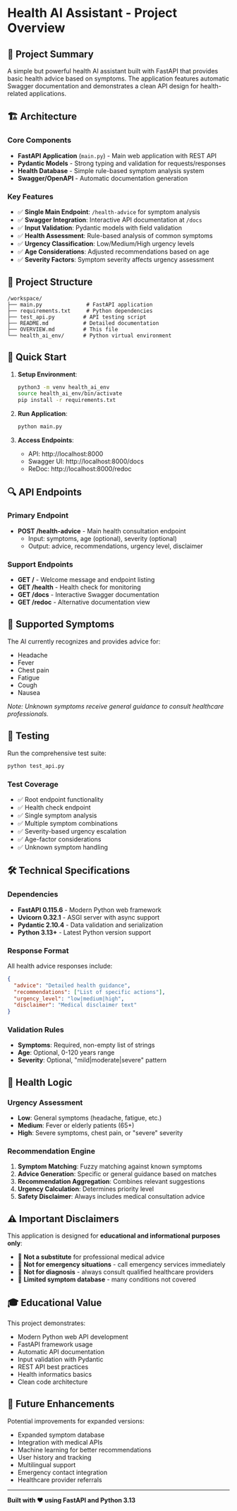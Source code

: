 # Health AI Assistant - Project Overview

## 🎯 Project Summary

A simple but powerful health AI assistant built with FastAPI that provides basic health advice based on symptoms. The application features automatic Swagger documentation and demonstrates a clean API design for health-related applications.

## 🏗️ Architecture

### Core Components
- **FastAPI Application** (`main.py`) - Main web application with REST API
- **Pydantic Models** - Strong typing and validation for requests/responses  
- **Health Database** - Simple rule-based symptom analysis system
- **Swagger/OpenAPI** - Automatic documentation generation

### Key Features
- ✅ **Single Main Endpoint**: `/health-advice` for symptom analysis
- ✅ **Swagger Integration**: Interactive API documentation at `/docs`
- ✅ **Input Validation**: Pydantic models with field validation
- ✅ **Health Assessment**: Rule-based analysis of common symptoms
- ✅ **Urgency Classification**: Low/Medium/High urgency levels
- ✅ **Age Considerations**: Adjusted recommendations based on age
- ✅ **Severity Factors**: Symptom severity affects urgency assessment

## 📁 Project Structure

```
/workspace/
├── main.py              # FastAPI application
├── requirements.txt     # Python dependencies
├── test_api.py         # API testing script
├── README.md           # Detailed documentation
├── OVERVIEW.md         # This file
└── health_ai_env/      # Python virtual environment
```

## 🚀 Quick Start

1. **Setup Environment**:
   ```bash
   python3 -m venv health_ai_env
   source health_ai_env/bin/activate
   pip install -r requirements.txt
   ```

2. **Run Application**:
   ```bash
   python main.py
   ```

3. **Access Endpoints**:
   - API: http://localhost:8000
   - Swagger UI: http://localhost:8000/docs
   - ReDoc: http://localhost:8000/redoc

## 🔍 API Endpoints

### Primary Endpoint
- **POST /health-advice** - Main health consultation endpoint
  - Input: symptoms, age (optional), severity (optional)
  - Output: advice, recommendations, urgency level, disclaimer

### Support Endpoints  
- **GET /** - Welcome message and endpoint listing
- **GET /health** - Health check for monitoring
- **GET /docs** - Interactive Swagger documentation
- **GET /redoc** - Alternative documentation view

## 💊 Supported Symptoms

The AI currently recognizes and provides advice for:
- Headache
- Fever  
- Chest pain
- Fatigue
- Cough
- Nausea

*Note: Unknown symptoms receive general guidance to consult healthcare professionals.*

## 🧪 Testing

Run the comprehensive test suite:
```bash
python test_api.py
```

### Test Coverage
- ✅ Root endpoint functionality
- ✅ Health check endpoint
- ✅ Single symptom analysis
- ✅ Multiple symptom combinations
- ✅ Severity-based urgency escalation
- ✅ Age-factor considerations
- ✅ Unknown symptom handling

## 🛠️ Technical Specifications

### Dependencies
- **FastAPI 0.115.6** - Modern Python web framework
- **Uvicorn 0.32.1** - ASGI server with async support
- **Pydantic 2.10.4** - Data validation and serialization
- **Python 3.13+** - Latest Python version support

### Response Format
All health advice responses include:
```json
{
  "advice": "Detailed health guidance",
  "recommendations": ["List of specific actions"],
  "urgency_level": "low|medium|high", 
  "disclaimer": "Medical disclaimer text"
}
```

### Validation Rules
- **Symptoms**: Required, non-empty list of strings
- **Age**: Optional, 0-120 years range
- **Severity**: Optional, "mild|moderate|severe" pattern

## 🏥 Health Logic

### Urgency Assessment
- **Low**: General symptoms (headache, fatigue, etc.)
- **Medium**: Fever or elderly patients (65+)
- **High**: Severe symptoms, chest pain, or "severe" severity

### Recommendation Engine
1. **Symptom Matching**: Fuzzy matching against known symptoms
2. **Advice Generation**: Specific or general guidance based on matches
3. **Recommendation Aggregation**: Combines relevant suggestions
4. **Urgency Calculation**: Determines priority level
5. **Safety Disclaimer**: Always includes medical consultation advice

## ⚠️ Important Disclaimers

This application is designed for **educational and informational purposes only**:

- 🚫 **Not a substitute** for professional medical advice
- 🚫 **Not for emergency situations** - call emergency services immediately
- 🚫 **Not for diagnosis** - always consult qualified healthcare providers
- 🚫 **Limited symptom database** - many conditions not covered

## 🎓 Educational Value

This project demonstrates:
- Modern Python web API development
- FastAPI framework usage
- Automatic API documentation
- Input validation with Pydantic
- REST API best practices
- Health informatics basics
- Clean code architecture

## 🔮 Future Enhancements

Potential improvements for expanded versions:
- Expanded symptom database
- Integration with medical APIs
- Machine learning for better recommendations
- User history and tracking
- Multilingual support
- Emergency contact integration
- Healthcare provider referrals

---

**Built with ❤️ using FastAPI and Python 3.13**